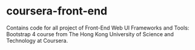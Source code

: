 # coursera-front-end
Contains code for all project of Front-End Web UI Frameworks and Tools: Bootstrap 4 course from The Hong Kong University of Science and Technology at Coursera.
